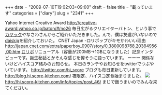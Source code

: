 +++
date = "2009-07-10T19:02:03+09:00"
draft = false
title = "載っています"
categories = ["diary"]
slug = "2341"
+++

Yahoo Internet Creative Award
<a href="http://creative-award.yahoo.co.jp/baton/#/no26" target="_blank">http://creative-award.yahoo.co.jp/baton/#/no26</a>
毎日広がるクリエイターバトン、という事で<a href="http://kayac.com" target="_blank">カヤック</a>やなさわさんからご紹介いただきました。んで、僕は友達がいないので<a href="http://daiskip.com" target="_blank">daiskip</a>を紹介しておいた。
CNET Japan -ロリポップがキモかわいい理由
<a href="http://japan.cnet.com/extra/paperboy_0907/story/0,3800098768,20394956,00.htm" target="_blank">http://japan.cnet.com/extra/paperboy_0907/story/0,3800098768,20394956,00.htm</a>
<a href="http://lolipop.jp" target="_blank">ロリポ</a>リニューアル（容量が200MB→1GBになりました）記念インタビューです。誕生秘話とかそんな感じを偉そうに語っています。
ーーー
関係ないけどハイスコア絡みのお知らせ。
本日のランチやお知らせをtwitterでつぶやいています。
<a href="http://twitter.com/hi_score" target="_blank">http://twitter.com/hi_score</a>
ブログも毎日更新しています。
<a href="http://blog.hi.score-kitchen.com/" target="_blank">http://blog.hi.score-kitchen.com/</a>
夜限定、ハイスコ定食始まりました。
<img src="http://hi.score-kitchen.com/teisyoku.jpg">
<a href="http://hi.score-kitchen.com/info/topics/post_46/" target="_blank">http://hi.score-kitchen.com/info/topics/post_46/</a>
まじで飯うまいのでみんな来てください。
